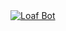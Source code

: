 <a href="https://discordbots.org/bot/430438798141423617" >
  <img src="https://discordbots.org/api/widget/430438798141423617.svg" alt="Loaf Bot" />
</a>
